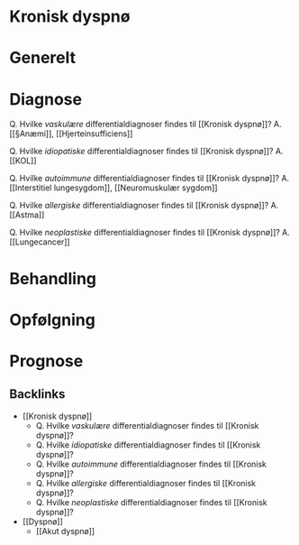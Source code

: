 # Kronisk dyspnø

# Generelt

# Diagnose
Q. Hvilke *vaskulære* differentialdiagnoser findes til [[Kronisk dyspnø]]?
A. [[§Anæmi]], [[Hjerteinsufficiens]]

Q. Hvilke *idiopatiske* differentialdiagnoser findes til [[Kronisk dyspnø]]?
A. [[KOL]]

Q. Hvilke *autoimmune* differentialdiagnoser findes til [[Kronisk dyspnø]]?
A. [[Interstitiel lungesygdom]], [[Neuromuskulær sygdom]]

Q. Hvilke *allergiske* differentialdiagnoser findes til [[Kronisk dyspnø]]?
A. [[Astma]]

Q. Hvilke *neoplastiske* differentialdiagnoser findes til [[Kronisk dyspnø]]?
A. [[Lungecancer]]

# Behandling

# Opfølgning

# Prognose


## Backlinks
* [[Kronisk dyspnø]]
	* Q. Hvilke *vaskulære* differentialdiagnoser findes til [[Kronisk dyspnø]]?
	* Q. Hvilke *idiopatiske* differentialdiagnoser findes til [[Kronisk dyspnø]]?
	* Q. Hvilke *autoimmune* differentialdiagnoser findes til [[Kronisk dyspnø]]?
	* Q. Hvilke *allergiske* differentialdiagnoser findes til [[Kronisk dyspnø]]?
	* Q. Hvilke *neoplastiske* differentialdiagnoser findes til [[Kronisk dyspnø]]?
* [[Dyspnø]]
	* [[Akut dyspnø]]

<!-- #anki/tag/med/gp #anki/deck/Medicine #anki/tag/med/Cardiology #anki/tag/med/Lung medicine# -->

<!-- {BearID:00499F02-9450-49DB-80E0-871FA9BE19E9-62757-00006B53A189220B} -->
